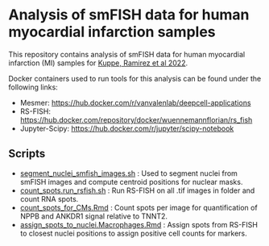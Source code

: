 # Analysis of smFISH data for human myocardial infarction samples

This repository contains analysis of smFISH data for human myocardial infarction (MI) samples for [Kuppe, Ramirez et al 2022](https://www.biorxiv.org/content/10.1101/2020.12.08.411686v1%20%20).

Docker containers used to run tools for this analysis can be found under the following links:

* Mesmer: https://hub.docker.com/r/vanvalenlab/deepcell-applications
* RS-FISH: https://hub.docker.com/repository/docker/wuennemannflorian/rs_fish
* Jupyter-Scipy: https://hub.docker.com/r/jupyter/scipy-notebook

## Scripts

 * [segment_nuclei_smfish_images.sh](./segment_nuclei_rnascope_images.sh)             : Used to segment nuclei from smFISH images and compute centroid positions for nuclear masks.
 * [count_spots.run_rsfish.sh](./count_spots.run_rsfish.sh)                           : Run RS-FISH on all .tif images in folder and count RNA spots.
 * [count_spots_for_CMs.Rmd](./count_spots_for_CMs.Rmd)                               : Count spots per image for quantification of NPPB and ANKDR1 signal relative to TNNT2.
 * [assign_spots_to_nuclei.Macrophages.Rmd](./assign_spots_to_nuclei.Macrophages.Rmd) : Assign spots from RS-FISH to closest nuclei positions to assign positive cell counts for markers.

